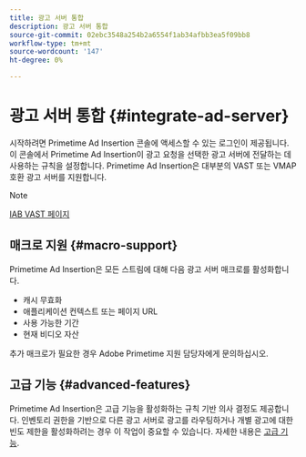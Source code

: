 ```yaml
---
title: 광고 서버 통합
description: 광고 서버 통합
source-git-commit: 02ebc3548a254b2a6554f1ab34afbb3ea5f09bb8
workflow-type: tm+mt
source-wordcount: '147'
ht-degree: 0%

---
```


# 광고 서버 통합 {#integrate-ad-server}

시작하려면 Primetime Ad Insertion 콘솔에 액세스할 수 있는 로그인이 제공됩니다. 이 콘솔에서 Primetime Ad Insertion이 광고 요청을 선택한 광고 서버에 전달하는 데 사용하는 규칙을 설정합니다. Primetime Ad Insertion은 대부분의 VAST 또는 VMAP 호환 광고 서버를 지원합니다.

>[!NOTE]
>
>[IAB VAST 페이지](https://www.iab.com/guidelines/digital-video-ad-serving-template-vast)

## 매크로 지원 {#macro-support}

Primetime Ad Insertion은 모든 스트림에 대해 다음 광고 서버 매크로를 활성화합니다.

* 캐시 무효화
* 애플리케이션 컨텍스트 또는 페이지 URL
* 사용 가능한 기간
* 현재 비디오 자산

추가 매크로가 필요한 경우 Adobe Primetime 지원 담당자에게 문의하십시오.

## 고급 기능 {#advanced-features}

Primetime Ad Insertion은 고급 기능을 활성화하는 규칙 기반 의사 결정도 제공합니다. 인벤토리 권한을 기반으로 다른 광고 서버로 광고를 라우팅하거나 개별 광고에 대한 빈도 제한을 활성화하려는 경우 이 작업이 중요할 수 있습니다. 자세한 내용은 [고급 기능](/help/primetime-ad-insertion/advanced-features/route-ads-based-on-rules.md).
